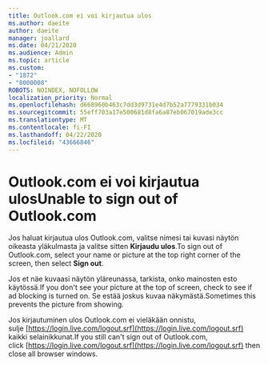 ```yaml
---
title: Outlook.com ei voi kirjautua ulos
ms.author: daeite
author: daeite
manager: joallard
ms.date: 04/21/2020
ms.audience: Admin
ms.topic: article
ms.custom:
- "1872"
- "8000008"
ROBOTS: NOINDEX, NOFOLLOW
localization_priority: Normal
ms.openlocfilehash: d668960b463c7dd3d9731e4d7b52a7779331b034
ms.sourcegitcommit: 55eff703a17e500681d8fa6a87eb067019ade3cc
ms.translationtype: MT
ms.contentlocale: fi-FI
ms.lasthandoff: 04/22/2020
ms.locfileid: "43666846"
---
```

# <a name="unable-to-sign-out-of-outlookcom"></a><span data-ttu-id="ffd63-102">Outlook.com ei voi kirjautua ulos</span><span class="sxs-lookup"><span data-stu-id="ffd63-102">Unable to sign out of Outlook.com</span></span>

<span data-ttu-id="ffd63-103">Jos haluat kirjautua ulos Outlook.com, valitse nimesi tai kuvasi näytön oikeasta yläkulmasta ja valitse sitten **Kirjaudu ulos**.</span><span class="sxs-lookup"><span data-stu-id="ffd63-103">To sign out of Outlook.com, select your name or picture at the top right corner of the screen, then select **Sign out**.</span></span>

<span data-ttu-id="ffd63-104">Jos et näe kuvaasi näytön yläreunassa, tarkista, onko mainosten esto käytössä.</span><span class="sxs-lookup"><span data-stu-id="ffd63-104">If you don't see your picture at the top of screen, check to see if ad blocking is turned on.</span></span> <span data-ttu-id="ffd63-105">Se estää joskus kuvaa näkymästä.</span><span class="sxs-lookup"><span data-stu-id="ffd63-105">Sometimes this prevents the picture from showing.</span></span>

<span data-ttu-id="ffd63-106">Jos kirjautuminen ulos Outlook.com ei vieläkään onnistu, sulje [https://login.live.com/logout.srf](https://login.live.com/logout.srf) kaikki selainikkunat.</span><span class="sxs-lookup"><span data-stu-id="ffd63-106">If you still can't sign out of Outlook.com, click [https://login.live.com/logout.srf](https://login.live.com/logout.srf) then close all browser windows.</span></span>